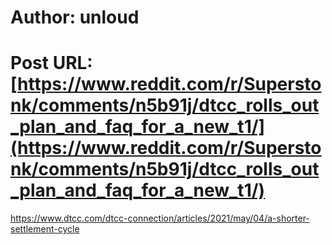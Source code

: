 # Author: unloud
# Post URL: [https://www.reddit.com/r/Superstonk/comments/n5b91j/dtcc_rolls_out_plan_and_faq_for_a_new_t1/](https://www.reddit.com/r/Superstonk/comments/n5b91j/dtcc_rolls_out_plan_and_faq_for_a_new_t1/)


https://www.dtcc.com/dtcc-connection/articles/2021/may/04/a-shorter-settlement-cycle